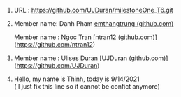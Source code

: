 1. URL : https://github.com/UJDuran/milestoneOne_T6.git

2. Member name: Danh Pham [emthangtrung (github.com)](https://github.com/emthangtrung)

   Member name : Ngoc Tran [ntran12 (github.com)] (https://github.com/ntran12)


 

  3. Member name : Ulises Duran [UJDuran (github.com)] (https://github.com/UJDuran)   

4. Hello, my name is Thinh, today is 9/14/2021  
   ( I just fix this line so it cannot be confict anymore)

   

   

   

